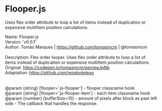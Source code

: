 # Flooper.js
Uses flex order attribute to loop a list of items instead of duplication or expensive multiItem position calculations.


Name: Flooper.js<br>
Version: 'v0.0.1'<br>
Author: Tomás Marques | https://github.com/tomasmcm | @tomasmcm<br>
<br>
Description: Flex order looper. Uses flex order attribute to loop a list of items instead of duplication or expensive multiItem position calculations.<br>
Original: https://codepen.io/tomasmcm/pen/eeJpNb<br>
Adaptation: https://github.com/renatodeleao<br>
<br>
<br>
@param {string} [flooper='.js-flooper']  - flooper classname hook<br>
@param {string} [flooper='.js-flooper-item'] - each item classname hook<br>
@param {number} [bufferSize=10] - amount of pixels after block as past left side - The callback that handles the response.<br>
